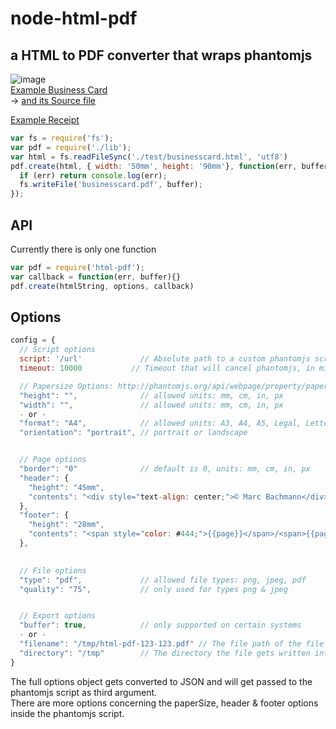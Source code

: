 # node-html-pdf
## a HTML to PDF converter that wraps phantomjs
![image](http://public.admintools.ch/gh/html-pdf/businesscard.png)  
[Example Business Card](http://public.admintools.ch/gh/html-pdf/businesscard.pdf)  
 -> [and its Source file](test/businesscard.html)  

[Example Receipt](http://public.admintools.ch/gh/html-pdf/order.pdf)


```javascript
var fs = require('fs');
var pdf = require('./lib');
var html = fs.readFileSync('./test/businesscard.html', 'utf8')
pdf.create(html, { width: '50mm', height: '90mm'}, function(err, buffer) {
  if (err) return console.log(err);
  fs.writeFile('businesscard.pdf', buffer);
});
```

## API
Currently there is only one function
```javascript
var pdf = require('html-pdf');
var callback = function(err, buffer){}
pdf.create(htmlString, options, callback)
```

## Options
```javascript
config = {
  // Script options
  script: '/url'             // Absolute path to a custom phantomjs script, use the file in lib/scripts as example
  timeout: 10000           // Timeout that will cancel phantomjs, in milliseconds

  // Papersize Options: http://phantomjs.org/api/webpage/property/paper-size.html
  "height": "",              // allowed units: mm, cm, in, px
  "width": "",               // allowed units: mm, cm, in, px
  - or -
  "format": "A4",            // allowed units: A3, A4, A5, Legal, Letter, Tabloid
  "orientation": "portrait", // portrait or landscape


  // Page options
  "border": "0"              // default is 0, units: mm, cm, in, px
  "header": {
    "height": "45mm",
    "contents": "<div style="text-align: center;">© Marc Bachmann</div>"
  },
  "footer": {
    "height": "28mm",
    "contents": "<span style="color: #444;">{{page}}</span>/<span>{{pages}}</span>"
  },
  

  // File options
  "type": "pdf",             // allowed file types: png, jpeg, pdf
  "quality": "75",           // only used for types png & jpeg


  // Export options
  "buffer": true,            // only supported on certain systems
  - or -
  "filename": "/tmp/html-pdf-123-123.pdf" // The file path of the file that will be written. If you want to save the file permanently, you have to pass this option.
  "directory": "/tmp"        // The directory the file gets written into if no filename is defined. default: '/tmp' 
}
```

The full options object gets converted to JSON and will get passed to the phantomjs script as third argument.  
There are more options concerning the paperSize, header & footer options inside the phantomjs script.
